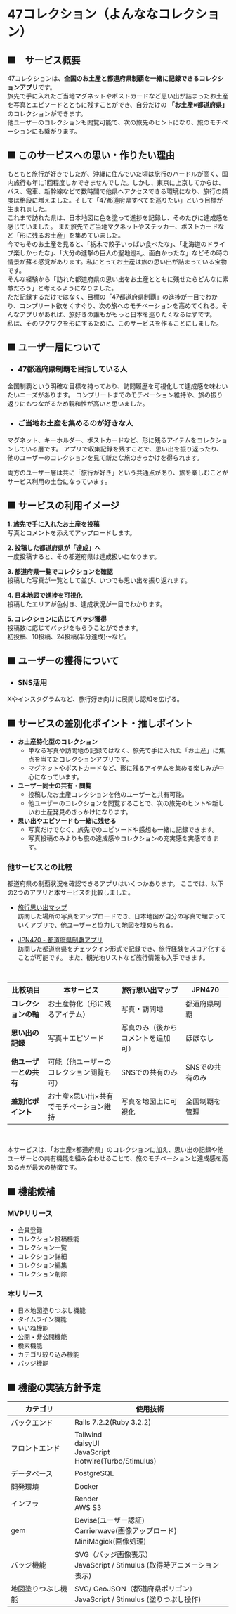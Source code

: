 # 47コレクション（よんななコレクション）

## ■　サービス概要
47コレクションは、**全国のお土産と都道府県制覇を一緒に記録できるコレクションアプリ**です。  
旅先で手に入れたご当地マグネットやポストカードなど思い出が詰まったお土産を写真とエピソードとともに残すことができ、自分だけの **「お土産×都道府県」** のコレクションができます。  
他ユーザーのコレクションも閲覧可能で、次の旅先のヒントになり、旅のモチベーションにも繋がります。

## ■ このサービスへの思い・作りたい理由
もともと旅行が好きでしたが、沖縄に住んでいた頃は旅行のハードルが高く、国内旅行も年に1回程度しかできませんでした。しかし、東京に上京してからは、バス、電車、新幹線などで数時間で他県へアクセスできる環境になり、旅行の頻度は格段に増えました。そして「47都道府県すべてを巡りたい」という目標が生まれました。  
これまで訪れた県は、日本地図に色を塗って進捗を記録し、そのたびに達成感を感じていました。
また旅先でご当地マグネットやステッカー、ポストカードなど「形に残るお土産」を集めていました。  
今でもそのお土産を見ると、「栃木で餃子いっぱい食べたな」、「北海道のドライブ楽しかったな」、「大分の進撃の巨人の聖地巡礼、面白かったな」などその時の情景が蘇る感覚があります。私にとってお土産は旅の思い出が詰まっている宝物です。  
そんな経験から「訪れた都道府県の思い出をお土産とともに残せたらどんなに素敵だろう」と考えるようになりました。  
ただ記録するだけではなく、目標の「47都道府県制覇」の進捗が一目でわかり、コンプリート欲をくすぐり、次の旅へのモチベーションを高めてくれる。そんなアプリがあれば、旅好きの誰もがもっと日本を巡りたくなるはずです。  
私は、そのワクワクを形にするために、このサービスを作ることにしました。

## ■ ユーザー層について
- ### 47都道府県制覇を目指している人
全国制覇という明確な目標を持っており、訪問履歴を可視化して達成感を味わいたいニーズがあります。
コンプリートまでのモチベーション維持や、旅の振り返りにもつながるため親和性が高いと思いました。

- ### ご当地お土産を集めるのが好きな人
マグネット、キーホルダー、ポストカードなど、形に残るアイテムをコレクションしている層です。
アプリで収集記録を残すことで、思い出を振り返ったり、他のユーザーのコレクションを見て新たな旅のきっかけを得られます。  

両方のユーザー層は共に「旅行が好き」という共通点があり、旅を楽しむことがサービス利用の土台になっています。

## ■ サービスの利用イメージ
**1. 旅先で手に入れたお土産を投稿**  
  写真とコメントを添えてアップロードします。

**2. 投稿した都道府県が「達成」へ**  
  一度投稿すると、その都道府県は達成扱いになります。

**3. 都道府県一覧でコレクションを確認**  
投稿した写真が一覧として並び、いつでも思い出を振り返れます。

**4. 日本地図で進捗を可視化**  
投稿したエリアが色付き、達成状況が一目でわかります。

**5. コレクションに応じてバッジ獲得**  
投稿数に応じてバッジをもらうことができます。  
初投稿、10投稿、24投稿(半分達成)〜など。

## ■ ユーザーの獲得について
- ### SNS活用  
Xやインスタグラムなど、旅行好き向けに展開し認知を広げる。

## ■ サービスの差別化ポイント・推しポイント
- **お土産特化型のコレクション**
    - 単なる写真や訪問地の記録ではなく、旅先で手に入れた「お土産」に焦点を当てたコレクションアプリです。
    - マグネットやポストカードなど、形に残るアイテムを集める楽しみが中心になっています。
- **ユーザー同士の共有・閲覧**
    - 投稿したお土産コレクションを他のユーザーと共有可能。
    - 他ユーザーのコレクションを閲覧することで、次の旅先のヒントや新しいお土産発見のきっかけになります。
- **思い出やエピソードも一緒に残せる**
    - 写真だけでなく、旅先でのエピソードや感想も一緒に記録できます。
    - 写真投稿のみよりも旅の達成感やコレクションの充実感を実感できます。

### 他サービスとの比較
都道府県の制覇状況を確認できるアプリはいくつかあります。
ここでは、以下の2つのアプリと本サービスを比較しました。

- [旅行思い出マップ](https://apps.apple.com/jp/app/旅行思い出マップ-あなたの写真が地図になる/id6478291625)  
    訪問した場所の写真をアップロードでき、日本地図が自分の写真で埋まっていくアプリで、他ユーザーと協力して地図を埋められる。

- [JPN470 - 都道府県制覇アプリ](https://apps.apple.com/jp/app/jpn470-都道府県制覇アプリ/id6446019933)  
訪問した都道府県をチェックイン形式で記録でき、旅行経験をスコア化することが可能です。
また、観光地リストなど旅行情報も入手できます。

<br/>

|比較項目 |本サービス　|旅行思い出マップ |JPN470 |
|--- |--- |--- |--- |
|**コレクションの軸** |お土産特化（形に残るアイテム） |写真・訪問地|都道府県制覇 |
|**思い出の記録** |写真＋エピソード |写真のみ（後からコメントを追加可） |ほぼなし |
|**他ユーザーとの共有** |可能（他ユーザーのコレクション閲覧も可） |SNSでの共有のみ |SNSでの共有のみ |
|**差別化ポイント** |お土産×思い出×共有でモチベーション維持|写真を地図上に可視化 |全国制覇を管理 |

<br/>

本サービスは、「お土産×都道府県」のコレクションに加え、思い出の記録や他ユーザーとの共有機能を組み合わせることで、旅のモチベーションと達成感を高める点が最大の特徴です。

## ■ 機能候補
### MVPリリース
- 会員登録
- コレクション投稿機能
- コレクション一覧
- コレクション詳細
- コレクション編集
- コレクション削除

### 本リリース
- 日本地図塗りつぶし機能
- タイムライン機能
- いいね機能
- 公開・非公開機能
- 検索機能  
- カテゴリ絞り込み機能  
- バッジ機能

## ■ 機能の実装方針予定

|カテゴリ|使用技術|
|---|---|
|バックエンド|Rails 7.2.2(Ruby 3.2.2)|
|フロントエンド|Tailwind　<br/>daisyUI　<br/>JavaScript　<br/>Hotwire(Turbo/Stimulus)|
|データベース|PostgreSQL|
|開発環境|Docker|
|インフラ|Render　<br/>AWS S3|
|gem|Devise(ユーザー認証)　<br/>Carrierwave(画像アップロード)　<br/>MiniMagick(画像処理)|
| バッジ機能 | SVG（バッジ画像表示）<br/>JavaScript / Stimulus (取得時アニメーション表示) |
| 地図塗りつぶし機能 |SVG/ GeoJSON（都道府県ポリゴン）<br> JavaScript / Stimulus (塗りつぶし操作)|
